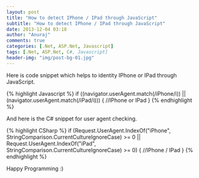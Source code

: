 ```yaml
---
layout: post
title: "How to detect IPhone / IPad through JavaScript"
subtitle: "How to detect IPhone / IPad through JavaScript"
date: 2013-12-04 03:18
author: "Anuraj"
comments: true
categories: [.Net, ASP.Net, Javascript]
tags: [.Net, ASP.Net, C#, Javascript]
header-img: "img/post-bg-01.jpg"
---
```

Here is code snippet which helps to identity IPhone or IPad through JavaScript.

{% highlight Javascript %}
if ((navigator.userAgent.match(/iPhone/i)) ||
    (navigator.userAgent.match(/iPad/i))) {
    //IPhone or IPad
}
{% endhighlight %}

And here is the C# snippet for user agent checking.

{% highlight CSharp %}
if (Request.UserAgent.IndexOf("iPhone", StringComparison.CurrentCultureIgnoreCase) >= 0 ||
    Request.UserAgent.IndexOf("iPad", StringComparison.CurrentCultureIgnoreCase) >= 0)
{
    //IPhone / IPad
}
{% endhighlight %}

Happy Programming :)
